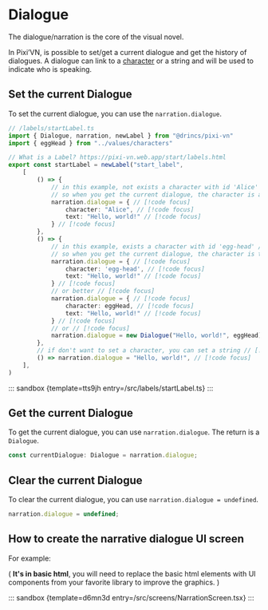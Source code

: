 # Dialogue

The dialogue/narration is the core of the visual novel.

In Pixi’VN, is possible to set/get a current dialogue and get the history of dialogues.
A dialogue can link to a [character](/start/character#use-characters-in-the-game) or a string and will be used to indicate who is speaking.

## Set the current Dialogue

To set the current dialogue, you can use the `narration.dialogue`.

<!-- ::: react-sandbox {template=vite-react-ts previewHeight=400 coderHeight=749}

<<< @/snippets/react/index.css{#hidden}
<<< @/snippets/react/index.tsx{#hidden}
<<< @/snippets/react/App.tsx{#hidden}
<<< @/snippets/react/components/NextButton.tsx{prefix=#hidden/components/}
<<< @/snippets/react/components/BackButton.tsx{prefix=#hidden/components/}
<<< @/snippets/react/screens/NarrationScreen.tsx{prefix=#hidden/screens/}
<<< @/snippets/react/screens/modals/TextInput.tsx{prefix=#hidden/screens/modals/}
<<< @/snippets/react/screens/ChoiceMenu.tsx{prefix=#hidden/screens/}

```ts /labels/startLabel.ts [active]
import { Dialogue, narration, newLabel } from "@drincs/pixi-vn"
import { eggHead } from "../values/characters"

// What is a Label? https://pixi-vn.web.app/start/labels.html
export const startLabel = newLabel("start_label",
    [
        () => {
            // in this example, not exists a character with id 'Alice'
            // so when you get the current dialogue, the character is a fake character with the name 'Alice'
            narration.dialogue = {
                character: "Alice",
                text: "Hello, world!"
            }
        },
        () => {
            // in this example, exists a character with id 'egg-head'
            // so when you get the current dialogue, the character is the character with id 'egg-head'
            narration.dialogue = {
                character: 'egg-head',
                text: "Hello, world!"
            }
            // or better
            narration.dialogue = {
                character: eggHead,
                text: "Hello, world!"
            }
            // or
            narration.dialogue = new Dialogue("Hello, world!", eggHead)
        },
        // if don't want to set a character, you can set a string
        () => narration.dialogue = "Hello, world!",
    ],
)
```

```ts /values/characters.ts
import { CharacterBaseModel, saveCharacter } from "@drincs/pixi-vn";

export const eggHead = new CharacterBaseModel('egg-head', {
    name: 'Egg',
    surname: 'Head',
    age: 25,
    icon: "https://pixijs.com/assets/eggHead.png",
    color: "#9e2e12"
});

saveCharacter(eggHead);
```

<<< @/snippets/react/use_query/useQueryInterface.ts{prefix=#hidden/use_query/}

::: -->

```ts
// /labels/startLabel.ts
import { Dialogue, narration, newLabel } from "@drincs/pixi-vn"
import { eggHead } from "../values/characters"

// What is a Label? https://pixi-vn.web.app/start/labels.html
export const startLabel = newLabel("start_label",
    [
        () => {
            // in this example, not exists a character with id 'Alice' // [!code focus]
            // so when you get the current dialogue, the character is a fake character with the name 'Alice' // [!code focus]
            narration.dialogue = { // [!code focus]
                character: "Alice", // [!code focus]
                text: "Hello, world!" // [!code focus]
            } // [!code focus]
        },
        () => {
            // in this example, exists a character with id 'egg-head' // [!code focus]
            // so when you get the current dialogue, the character is the character with id 'egg-head' // [!code focus]
            narration.dialogue = { // [!code focus]
                character: 'egg-head', // [!code focus]
                text: "Hello, world!" // [!code focus]
            } // [!code focus]
            // or better // [!code focus]
            narration.dialogue = { // [!code focus]
                character: eggHead, // [!code focus]
                text: "Hello, world!" // [!code focus]
            } // [!code focus]
            // or // [!code focus]
            narration.dialogue = new Dialogue("Hello, world!", eggHead) // [!code focus]
        },
        // if don't want to set a character, you can set a string // [!code focus]
        () => narration.dialogue = "Hello, world!", // [!code focus]
    ],
)
```

::: sandbox {template=tts9jh entry=/src/labels/startLabel.ts}
:::

## Get the current Dialogue

To get the current dialogue, you can use `narration.dialogue`. The return is a `Dialogue`.

```typescript
const currentDialogue: Dialogue = narration.dialogue;
```

## Clear the current Dialogue

To clear the current dialogue, you can use `narration.dialogue = undefined`.

```typescript
narration.dialogue = undefined;
```

## How to create the narrative dialogue UI screen

For example:

( **It's in basic html**, you will need to replace the basic html elements with UI components from your favorite library to improve the graphics. )

<!-- ::: react-sandbox {template=vite-react-ts previewHeight=400 coderHeight=512}

<<< @/snippets/react/index.css{#hidden}
<<< @/snippets/react/index.tsx{#hidden}
<<< @/snippets/react/App.tsx{#hidden}
<<< @/snippets/react/components/NextButton.tsx{prefix=#hidden/components/}
<<< @/snippets/react/components/BackButton.tsx{prefix=#hidden/components/}
<<< @/snippets/react/screens/NarrationScreen.tsx{prefix=#active/screens/}
<<< @/snippets/react/screens/modals/TextInput.tsx{prefix=#hidden/screens/modals/}
<<< @/snippets/react/screens/ChoiceMenu.tsx{prefix=#hidden/screens/}

```ts /labels/startLabel.ts
import { narration, newLabel } from "@drincs/pixi-vn"
import { eggHead } from "../values/characters"

export const startLabel = newLabel("start_label",
    [
        () => {
            narration.dialogue = {
                character: eggHead,
                text: "Hello, world!"
            }
        },
    ]
)
```

```ts /values/characters.ts [hidden]
import { CharacterBaseModel, saveCharacter } from "@drincs/pixi-vn";

export const eggHead = new CharacterBaseModel('egg-head', {
    name: 'Egg',
    surname: 'Head',
    age: 25,
    icon: "https://pixijs.com/assets/eggHead.png",
    color: "#9e2e12"
});

saveCharacter(eggHead);
```

<<< @/snippets/react/use_query/useQueryInterface.ts{prefix=#readOnly/use_query/}

::: -->

::: sandbox {template=d6mn3d entry=/src/screens/NarrationScreen.tsx}
:::
